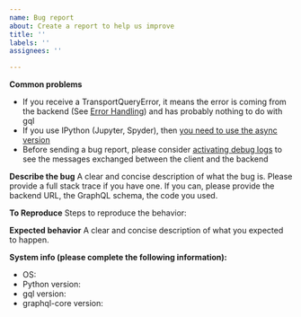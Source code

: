 ```yaml
---
name: Bug report
about: Create a report to help us improve
title: ''
labels: ''
assignees: ''

---
```


**Common problems**
- If you receive a TransportQueryError, it means the error is coming from the backend (See [Error Handling](https://gql.readthedocs.io/en/latest/advanced/error_handling.html)) and has probably nothing to do with gql
- If you use IPython (Jupyter, Spyder), then [you need to use the async version](https://gql.readthedocs.io/en/latest/usage/async_usage.html#ipython)
- Before sending a bug report, please consider [activating debug logs](https://gql.readthedocs.io/en/latest/advanced/logging.html) to see the messages exchanged between the client and the backend

**Describe the bug**
A clear and concise description of what the bug is.
Please provide a full stack trace if you have one.
If you can, please provide the backend URL, the GraphQL schema, the code you used.

**To Reproduce**
Steps to reproduce the behavior:

**Expected behavior**
A clear and concise description of what you expected to happen.

**System info (please complete the following information):**
 - OS:
 - Python version:
 - gql version:
 - graphql-core version:
